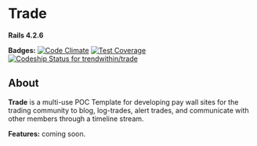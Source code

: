 # Trade

**Rails 4.2.6**

<strong>Badges:</strong>
[![Code Climate](https://codeclimate.com/github/trendwithin/trade/badges/gpa.svg)](https://codeclimate.com/github/trendwithin/trade)
[![Test Coverage](https://codeclimate.com/github/trendwithin/trade/badges/coverage.svg)](https://codeclimate.com/github/trendwithin/trade/coverage)
[ ![Codeship Status for trendwithin/trade](https://codeship.com/projects/97b3a860-d1be-0133-88ed-62f740529cd9/status?branch=master)](https://codeship.com/projects/141624)
## About
**Trade** is a multi-use POC Template for developing pay wall sites for the trading
community to blog, log-trades, alert trades, and communicate with other members through
a timeline stream.

<strong>Features:</strong> coming soon.
